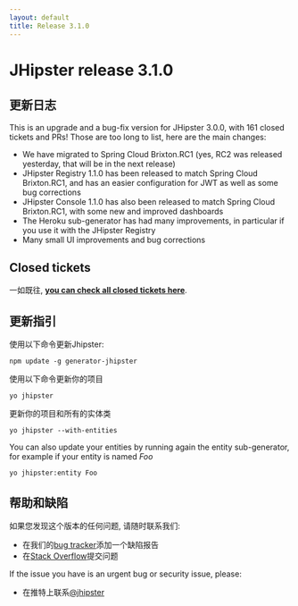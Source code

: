 ```yaml
---
layout: default
title: Release 3.1.0
---
```


JHipster release 3.1.0
==================

更新日志
----------

This is an upgrade and a bug-fix version for JHipster 3.0.0, with 161 closed tickets and PRs! Those are too long to list, here are the main changes:

- We have migrated to Spring Cloud Brixton.RC1 (yes, RC2 was released yesterday, that will be in the next release)
- JHipster Registry 1.1.0 has been released to match Spring Cloud Brixton.RC1, and has an easier configuration for JWT as well as some bug corrections
- JHipster Console 1.1.0 has also been released to match Spring Cloud Brixton.RC1, with some new and improved dashboards
- The Heroku sub-generator has had many improvements, in particular if you use it with the JHipster Registry
- Many small UI improvements and bug corrections

Closed tickets
------------
一如既往, __[you can check all closed tickets here](https://github.com/jhipster/generator-jhipster/issues?q=milestone%3A3.1.0+is%3Aclosed)__.

更新指引
------------

使用以下命令更新Jhipster:

```
npm update -g generator-jhipster
```

使用以下命令更新你的项目

```
yo jhipster
```

更新你的项目和所有的实体类

```
yo jhipster --with-entities
```

You can also update your entities by running again the entity sub-generator, for example if your entity is named _Foo_

```
yo jhipster:entity Foo
```

帮助和缺陷
--------------

如果您发现这个版本的任何问题, 请随时联系我们:

- 在我们的[bug tracker](https://github.com/jhipster/generator-jhipster/issues?state=open)添加一个缺陷报告
- 在[Stack Overflow](http://stackoverflow.com/tags/jhipster/info)提交问题

If the issue you have is an urgent bug or security issue, please:

- 在推特上联系[@jhipster](https://twitter.com/jhipster)
